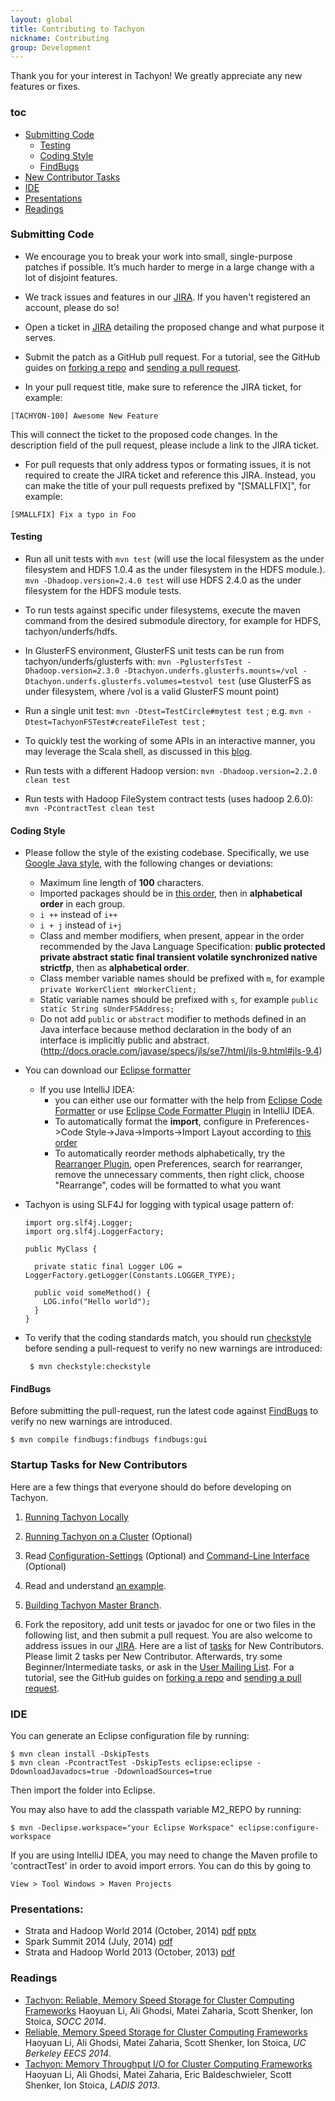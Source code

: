 ```yaml
---
layout: global
title: Contributing to Tachyon
nickname: Contributing
group: Development
---
```


Thank you for your interest in Tachyon! We greatly appreciate any new features or fixes.

### toc
* [Submitting Code](#submitting-code)
    * [Testing](#testing)
    * [Coding Style](#coding-style)
    * [FindBugs](#findbugs)
* [New Contributor Tasks](#startup-tasks-for-new-contributors)
* [IDE](#ide)
* [Presentations](#presentations)
* [Readings](#readings)

### Submitting Code

-   We encourage you to break your work into small, single-purpose patches if possible. It’s much
    harder to merge in a large change with a lot of disjoint features.

-   We track issues and features in our [JIRA](https://tachyon.atlassian.net/). If you haven't
registered an account, please do so!

-   Open a ticket in [JIRA](https://tachyon.atlassian.net/) detailing the proposed change and what
purpose it serves.

-   Submit the patch as a GitHub pull request. For a tutorial, see the GitHub guides on
    [forking a repo](https://help.github.com/articles/fork-a-repo) and
    [sending a pull request](https://help.github.com/articles/using-pull-requests).

-   In your pull request title, make sure to reference the JIRA ticket, for example:

~~~~~
[TACHYON-100] Awesome New Feature
~~~~~

This will connect the ticket to the proposed code changes. In the description field of the pull
request, please include a link to the JIRA ticket.

-   For pull requests that only address typos or formating issues, it is not
    required to create the JIRA ticket and reference this JIRA. Instead, you
    can make the title of your pull requests prefixed by "[SMALLFIX]", for example:

~~~~~
[SMALLFIX] Fix a typo in Foo
~~~~~

#### Testing

-   Run all unit tests with ``mvn test`` (will use the local filesystem as the under filesystem and
HDFS 1.0.4 as the under filesystem in the HDFS module.). ``mvn -Dhadoop.version=2.4.0 test`` will use
HDFS 2.4.0 as the under filesystem for the HDFS module tests.

-   To run tests against specific under filesystems, execute the maven command from the desired
submodule directory, for example for HDFS, tachyon/underfs/hdfs.

-   In GlusterFS environment, GlusterFS unit tests can be run from tachyon/underfs/glusterfs with:
``mvn -PglusterfsTest -Dhadoop.version=2.3.0 -Dtachyon.underfs.glusterfs.mounts=/vol
-Dtachyon.underfs.glusterfs.volumes=testvol test`` (use GlusterFS as under filesystem,
where /vol is a valid GlusterFS mount point)

-   Run a single unit test: ``mvn -Dtest=TestCircle#mytest test`` ; e.g.
``mvn -Dtest=TachyonFSTest#createFileTest test`` ;

-   To quickly test the working of some APIs in an interactive manner, you may
leverage the Scala shell, as discussed in this
[blog](http://scala4fun.tumblr.com/post/84791653967/interactivejavacoding).

-   Run tests with a different Hadoop version: ``mvn -Dhadoop.version=2.2.0 clean test``

-   Run tests with Hadoop FileSystem contract tests (uses hadoop 2.6.0):
``mvn -PcontractTest clean test``

#### Coding Style

-   Please follow the style of the existing codebase. Specifically, we use
    [Google Java style](http://google-styleguide.googlecode.com/svn/trunk/javaguide.html),
    with the following changes or deviations:
    -  Maximum line length of **100** characters.
    -  Imported packages should be in [this order](resources/order.importorder), then in
    **alphabetical order** in each group.
    -  `i ++` instead of `i++`
    -  `i + j` instead of `i+j`
    -  Class and member modifiers, when present, appear in the order recommended by the Java
    Language Specification: **public protected private abstract static final transient volatile
    synchronized native strictfp**, then as **alphabetical order**.
    -  Class member variable names should be prefixed with `m`, for example `private WorkerClient mWorkerClient;`
    -  Static variable names should be prefixed with `s`, for example `public static String sUnderFSAddress;`
    -  Do not add `public` or `abstract` modifier to methods defined in an Java interface because
       method declaration in the body of an interface is implicitly public and abstract.
       (http://docs.oracle.com/javase/specs/jls/se7/html/jls-9.html#jls-9.4)
-   You can download our [Eclipse formatter](resources/tachyon-code-formatter-eclipse.xml)
    -  If you use IntelliJ IDEA:
       - you can either use our formatter with the help from
         [Eclipse Code Formatter](https://github.com/krasa/EclipseCodeFormatter#instructions)
         or use [Eclipse Code Formatter Plugin](http://plugins.jetbrains.com/plugin/6546) in IntelliJ
         IDEA.
       - To automatically format the **import**, configure in Preferences->Code Style->Java->Imports->Import Layout
         according to [this order](resources/order.importorder)
       - To automatically reorder methods alphabetically, try the
         [Rearranger Plugin](http://plugins.jetbrains.com/plugin/173), open Preferences, search for rearranger,
         remove the unnecessary comments, then right click, choose "Rearrange", codes will be formatted to what you want
-   Tachyon is using SLF4J for logging with typical usage pattern of:

        import org.slf4j.Logger;
        import org.slf4j.LoggerFactory;

        public MyClass {

          private static final Logger LOG = LoggerFactory.getLogger(Constants.LOGGER_TYPE);

          public void someMethod() {
            LOG.info("Hello world");
          }
        }
-  To verify that the coding standards match, you should run [checkstyle](http://checkstyle.sourceforge.net)
   before sending a pull-request to verify no new warnings are introduced:

        $ mvn checkstyle:checkstyle

#### FindBugs

Before submitting the pull-request, run the latest code against
[FindBugs](http://findbugs.sourceforge.net/) to verify no new warnings are introduced.

    $ mvn compile findbugs:findbugs findbugs:gui

### Startup Tasks for New Contributors

Here are a few things that everyone should do before developing on Tachyon.

1.  [Running Tachyon Locally](Running-Tachyon-Locally.html)

2.  [Running Tachyon on a Cluster](Running-Tachyon-on-a-Cluster.html)
    (Optional)

3.  Read
    [Configuration-Settings](Configuration-Settings.html)
    (Optional) and
    [Command-Line Interface](Command-Line-Interface.html)
    (Optional)

4.  Read and understand [an example](https://github.com/amplab/tachyon/blob/master/examples/src/main/java/tachyon/examples/BasicOperations.java).

5.  [Building Tachyon Master Branch](Building-Tachyon-Master-Branch.html).

6.  Fork the repository, add unit tests or javadoc for one or two files in the
following list, and then submit a pull request. You are also welcome to address
issues in our [JIRA](https://tachyon.atlassian.net/browse/TACHYON).
Here are a list of
[tasks](https://tachyon.atlassian.net/issues/?jql=project%20%3D%20TACHYON%20AND%20labels%20%3D%20NewContributor%20AND%20status%20%3D%20OPEN)
for New Contributors. Please limit 2 tasks per New Contributor.
Afterwards, try some Beginner/Intermediate tasks, or ask in the
[User Mailing List](https://groups.google.com/forum/?fromgroups#!forum/tachyon-users).
For a tutorial, see the GitHub guides on
[forking a repo](https://help.github.com/articles/fork-a-repo) and
[sending a pull request](https://help.github.com/articles/using-pull-requests).

### IDE

You can generate an Eclipse configuration file by running:

    $ mvn clean install -DskipTests
    $ mvn clean -PcontractTest -DskipTests eclipse:eclipse -DdownloadJavadocs=true -DdownloadSources=true

Then import the folder into Eclipse.

You may also have to add the classpath variable M2_REPO by running:

    $ mvn -Declipse.workspace="your Eclipse Workspace" eclipse:configure-workspace

If you are using IntelliJ IDEA, you may need to change the Maven profile to 'contractTest' in order to avoid import errors.
You can do this by going to

    View > Tool Windows > Maven Projects

### Presentations:

-   Strata and Hadoop World 2014 (October, 2014) [pdf](http://www.cs.berkeley.edu/~haoyuan/talks/Tachyon_2014-10-16-Strata.pdf) [pptx](http://www.cs.berkeley.edu/~haoyuan/talks/Tachyon_2014-10-16-Strata.pptx)
-   Spark Summit 2014 (July, 2014) [pdf](http://goo.gl/DKrE4M)
-   Strata and Hadoop World 2013 (October, 2013) [pdf](http://goo.gl/AHgz0E)

### Readings

-   [Tachyon: Reliable, Memory Speed Storage for Cluster Computing Frameworks](http://www.cs.berkeley.edu/~haoyuan/papers/2014_socc_tachyon.pdf)
Haoyuan Li, Ali Ghodsi, Matei Zaharia, Scott Shenker, Ion Stoica, *SOCC 2014*.
-   [Reliable, Memory Speed Storage for Cluster Computing Frameworks](http://www.cs.berkeley.edu/~haoyuan/papers/2014_EECS_tachyon.pdf)
Haoyuan Li, Ali Ghodsi, Matei Zaharia, Scott Shenker, Ion Stoica, *UC Berkeley EECS 2014*.
-   [Tachyon: Memory Throughput I/O for Cluster Computing Frameworks](http://www.cs.berkeley.edu/~haoyuan/papers/2013_ladis_tachyon.pdf)
Haoyuan Li, Ali Ghodsi, Matei Zaharia, Eric Baldeschwieler, Scott Shenker, Ion Stoica, *LADIS 2013*.
